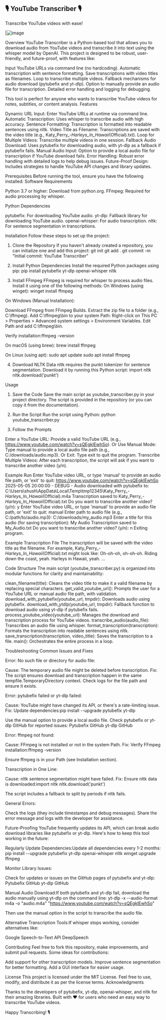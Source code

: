 
   🎙️ YouTube Transcriber 🎙️
   -------------------------
   Transcribe YouTube videos with ease!

|![image](https://github.com/user-attachments/assets/89573b66-e538-4d1d-ad93-674c2dcf4d3d)
 


Overview
YouTube Transcriber is a Python-based tool that allows you to download audio from YouTube videos and transcribe it into text using the whisper model by OpenAI. This project is designed to be robust, user-friendly, and future-proof, with features like:

Input YouTube URLs via command line (no hardcoding).
Automatic transcription with sentence formatting.
Save transcriptions with video titles as filenames.
Loop to transcribe multiple videos.
Fallback mechanisms for audio download (pytubefix and yt-dlp).
Option to manually provide an audio file for transcription.
Detailed error handling and logging for debugging.

This tool is perfect for anyone who wants to transcribe YouTube videos for notes, subtitles, or content analysis.
Features

Dynamic URL Input: Enter YouTube URLs at runtime via command line.
Automatic Transcription: Uses whisper to transcribe audio with high accuracy.
Sentence Formatting: Transcription is formatted into readable sentences using nltk.
Video Title as Filename: Transcriptions are saved with the video title (e.g., Katy_Perry_-_Harleys_In_Hawaii_(Official).txt).
Loop for Multiple Videos: Transcribe multiple videos in one session.
Fallback Audio Download: Uses pytubefix for downloading audio, with yt-dlp as a fallback if pytubefix fails.
Manual Audio Input: Option to provide a local audio file for transcription if YouTube download fails.
Error Handling: Robust error handling with detailed logs to help debug issues.
Future-Proof Design: Includes strategies to handle YouTube API changes and library updates.

Prerequisites
Before running the tool, ensure you have the following installed:
Software Requirements

Python 3.7 or higher: Download from python.org.
FFmpeg: Required for audio processing by whisper.

Python Dependencies

pytubefix: For downloading YouTube audio.
yt-dlp: Fallback library for downloading YouTube audio.
openai-whisper: For audio transcription.
nltk: For sentence segmentation in transcriptions.

Installation
Follow these steps to set up the project:
1. Clone the Repository
If you haven't already created a repository, you can initialize one and add this project:
git init
git add .
git commit -m "Initial commit: YouTube Transcriber"

2. Install Python Dependencies
Install the required Python packages using pip:
pip install pytubefix yt-dlp openai-whisper nltk

3. Install FFmpeg
FFmpeg is required for whisper to process audio files. Install it using one of the following methods:
On Windows (using winget):
winget install ffmpeg

On Windows (Manual Installation):

Download FFmpeg from FFmpeg Builds.
Extract the zip file to a folder (e.g., C:\ffmpeg).
Add C:\ffmpeg\bin to your system Path:
Right-click on This PC > Properties > Advanced system settings > Environment Variables.
Edit Path and add C:\ffmpeg\bin.


Verify installation:ffmpeg -version



On macOS (using brew):
brew install ffmpeg

On Linux (using apt):
sudo apt update
sudo apt install ffmpeg

4. Download NLTK Data
nltk requires the punkt tokenizer for sentence segmentation. Download it by running this Python script:
import nltk
nltk.download('punkt')

Usage
1. Save the Code
Save the main script as youtube_transcriber.py in your project directory. The script is provided in the repository (or you can copy it from the documentation).
2. Run the Script
Run the script using Python:
python youtube_transcriber.py

3. Follow the Prompts

Enter a YouTube URL: Provide a valid YouTube URL (e.g., https://www.youtube.com/watch?v=sQEgklEwhSo).
Or Use Manual Mode: Type manual to provide a local audio file path (e.g., C:/downloads/audio.mp3).
Or Exit: Type exit to quit the program.
Transcribe Multiple Videos: After each transcription, the script will ask if you want to transcribe another video (y/n).

Example Run
Enter YouTube video URL, or type 'manual' to provide an audio file path, or 'exit' to quit:
https://www.youtube.com/watch?v=sQEgklEwhSo
2025-05-05 20:00:00 - DEBUG - Audio downloaded with pytubefix to: C:\Users\shush\AppData\Local\Temp\tmp12345\Katy_Perry_-_Harleys_In_Hawaii_(Official).m4a
Transcription saved to Katy_Perry_-_Harleys_In_Hawaii_(Official).txt
Do you want to transcribe another video? (y/n): y
Enter YouTube video URL, or type 'manual' to provide an audio file path, or 'exit' to quit:
manual
Enter path to audio file (e.g., C:/path/to/audio.mp3): C:/downloads/my_audio.mp3
Enter a title for this audio (for saving transcription): My Audio
Transcription saved to My_Audio.txt
Do you want to transcribe another video? (y/n): n
Exiting program.

Example Transcription File
The transcription will be saved with the video title as the filename. For example, Katy_Perry_-_Harleys_In_Hawaii_(Official).txt might look like:
Oh-oh-oh, oh-oh-oh.
Riding down the coast, yeah.
Harleys in Hawaii, yeah.
...

Code Structure
The main script (youtube_transcriber.py) is organized into modular functions for clarity and maintainability:

clean_filename(title): Cleans the video title to make it a valid filename by replacing special characters.
get_valid_youtube_url(): Prompts the user for a YouTube URL or manual audio file path, with validation.
download_with_pytubefix(youtube_url, tmpdir): Downloads audio using pytubefix.
download_with_ytdlp(youtube_url, tmpdir): Fallback function to download audio using yt-dlp if pytubefix fails.
process_youtube_video(youtube_url): Manages the download and transcription process for YouTube videos.
transcribe_audio(audio_file): Transcribes an audio file using whisper.
format_transcription(transcription): Formats the transcription into readable sentences using nltk.
save_transcription(transcription, video_title): Saves the transcription to a file.
main(): Orchestrates the entire process in a loop.

Troubleshooting
Common Issues and Fixes

Error: No such file or directory for audio file:

Cause: The temporary audio file might be deleted before transcription.
Fix: The script ensures download and transcription happen in the same tempfile.TemporaryDirectory context. Check logs for the file path and ensure it exists.


Error: pytubefix failed or yt-dlp failed:

Cause: YouTube might have changed its API, or there's a rate-limiting issue.
Fix:
Update dependencies:pip install --upgrade pytubefix yt-dlp


Use the manual option to provide a local audio file.
Check pytubefix or yt-dlp GitHub for reported issues:
Pytubefix GitHub
yt-dlp GitHub






Error: ffmpeg not found:

Cause: FFmpeg is not installed or not in the system Path.
Fix:
Verify FFmpeg installation:ffmpeg -version


Ensure ffmpeg is in your Path (see Installation section).




Transcription in One Line:

Cause: nltk sentence segmentation might have failed.
Fix:
Ensure nltk data is downloaded:import nltk
nltk.download('punkt')


The script includes a fallback to split by periods if nltk fails.




General Errors:

Check the logs (they include timestamps and debug messages).
Share the error message and logs with the developer for assistance.



Future-Proofing
YouTube frequently updates its API, which can break audio download libraries like pytubefix or yt-dlp. Here's how to keep this tool working in the future:

Regularly Update Dependencies:Update all dependencies every 1-2 months:
pip install --upgrade pytubefix yt-dlp openai-whisper nltk
winget upgrade ffmpeg


Monitor Library Issues:

Check for updates or issues on the GitHub pages of pytubefix and yt-dlp:
Pytubefix GitHub
yt-dlp GitHub




Manual Audio Download:If both pytubefix and yt-dlp fail, download the audio manually using yt-dlp on the command line:
yt-dlp -x --audio-format m4a -o "audio.m4a" "https://www.youtube.com/watch?v=sQEgklEwhSo"

Then use the manual option in the script to transcribe the audio file.

Alternative Transcription Tools:If whisper stops working, consider alternatives like:

Google Speech-to-Text API
DeepSpeech



Contributing
Feel free to fork this repository, make improvements, and submit pull requests. Some ideas for contributions:

Add support for other transcription models.
Improve sentence segmentation for better formatting.
Add a GUI interface for easier usage.

License
This project is licensed under the MIT License. Feel free to use, modify, and distribute it as per the license terms.
Acknowledgments

Thanks to the developers of pytubefix, yt-dlp, openai-whisper, and nltk for their amazing libraries.
Built with ❤️ for users who need an easy way to transcribe YouTube videos.


Happy Transcribing! 🎙️
